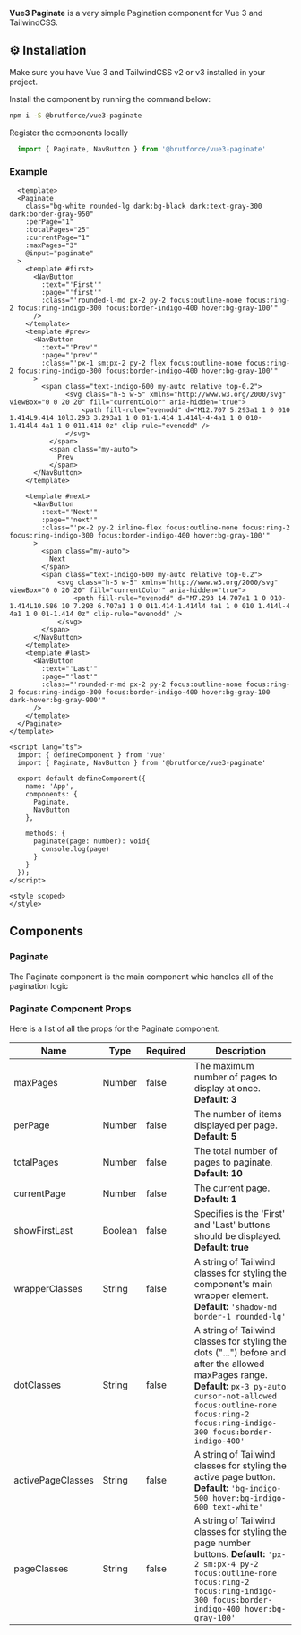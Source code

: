 <p>
  <b>Vue3 Paginate</b> is a very simple Pagination component for Vue 3 and TailwindCSS.
</p>


## ⚙️ Installation

Make sure you have Vue 3 and TailwindCSS v2 or v3 installed in your project.

<p>Install the component by running the command below:</p>

```bash
npm i -S @brutforce/vue3-paginate
```

<p>Register the components locally</p>

```ts
  import { Paginate, NavButton } from '@brutforce/vue3-paginate'
```


### Example
```vue
  <template>
  <Paginate
    class="bg-white rounded-lg dark:bg-black dark:text-gray-300 dark:border-gray-950"
    :perPage="1"
    :totalPages="25"
    :currentPage="1"
    :maxPages="3"
    @input="paginate"
  >
    <template #first>
      <NavButton 
        :text="'First'"
        :page="'first'"
        :class="'rounded-l-md px-2 py-2 focus:outline-none focus:ring-2 focus:ring-indigo-300 focus:border-indigo-400 hover:bg-gray-100'"
      />
    </template>
    <template #prev>
      <NavButton 
        :text="'Prev'"
        :page="'prev'"
        :class="'px-1 sm:px-2 py-2 flex focus:outline-none focus:ring-2 focus:ring-indigo-300 focus:border-indigo-400 hover:bg-gray-100'"
      >
        <span class="text-indigo-600 my-auto relative top-0.2">
              <svg class="h-5 w-5" xmlns="http://www.w3.org/2000/svg" viewBox="0 0 20 20" fill="currentColor" aria-hidden="true">
                  <path fill-rule="evenodd" d="M12.707 5.293a1 1 0 010 1.414L9.414 10l3.293 3.293a1 1 0 01-1.414 1.414l-4-4a1 1 0 010-1.414l4-4a1 1 0 011.414 0z" clip-rule="evenodd" />
              </svg>
          </span>
          <span class="my-auto">
            Prev
          </span>
      </NavButton>
    </template>
    
    <template #next>
      <NavButton 
        :text="'Next'"
        :page="'next'"
        :class="'px-2 py-2 inline-flex focus:outline-none focus:ring-2 focus:ring-indigo-300 focus:border-indigo-400 hover:bg-gray-100'"
      >
        <span class="my-auto">
          Next
        </span>
        <span class="text-indigo-600 my-auto relative top-0.2">
            <svg class="h-5 w-5" xmlns="http://www.w3.org/2000/svg" viewBox="0 0 20 20" fill="currentColor" aria-hidden="true">
                <path fill-rule="evenodd" d="M7.293 14.707a1 1 0 010-1.414L10.586 10 7.293 6.707a1 1 0 011.414-1.414l4 4a1 1 0 010 1.414l-4 4a1 1 0 01-1.414 0z" clip-rule="evenodd" />
            </svg>
        </span>
      </NavButton>
    </template>
    <template #last>
      <NavButton 
        :text="'Last'"
        :page="'last'"
        :class="'rounded-r-md px-2 py-2 focus:outline-none focus:ring-2 focus:ring-indigo-300 focus:border-indigo-400 hover:bg-gray-100 dark-hover:bg-gray-900'"
      />
    </template>
  </Paginate>
</template>

<script lang="ts">
  import { defineComponent } from 'vue'
  import { Paginate, NavButton } from '@brutforce/vue3-paginate'

  export default defineComponent({
    name: 'App',
    components: {
      Paginate,
      NavButton
    },

    methods: {
      paginate(page: number): void{
        console.log(page)
      }
    }
  });
</script>

<style scoped>
</style>

```

## Components

  ### Paginate
  <p> The Paginate component is the main component whic handles all of the pagination logic </p>

### Paginate Component Props

Here is a list of all the props for the Paginate component.

|Name |    Type | Required | Description
--- | --- | --- | --- |
|maxPages | Number | false | The maximum number of pages to display at once. <strong> Default: 3</strong>|
|perPage  | Number | false | The number of items displayed per page. <strong> Default: 5</strong> |
|totalPages | Number | false | The total number of pages to paginate. <strong> Default: 10</strong> |
|currentPage | Number | false | The current page. <strong> Default: 1</strong> |
|showFirstLast | Boolean | false | Specifies is the 'First' and 'Last' buttons should be displayed. <strong> Default: true</strong> |
|wrapperClasses | String | false | A string of Tailwind classes for styling the component's main wrapper element. <strong> Default: </strong> `'shadow-md border-1 rounded-lg'` |
|dotClasses | String | false | A string of Tailwind classes for styling the dots ("...") before and after the allowed maxPages range. <strong>Default: </strong> `px-3 py-auto cursor-not-allowed focus:outline-none focus:ring-2 focus:ring-indigo-300 focus:border-indigo-400'`|
|activePageClasses | String | false | A string of Tailwind classes for styling the active page button. <strong> Default: </strong> `'bg-indigo-500 hover:bg-indigo-600 text-white'` |
|pageClasses | String | false | A string of Tailwind classes for styling the page number buttons. <strong>Default: </strong> `'px-2 sm:px-4 py-2 focus:outline-none focus:ring-2 focus:ring-indigo-300 focus:border-indigo-400 hover:bg-gray-100'` |